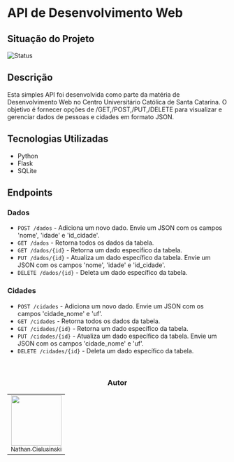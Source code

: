 # API de Desenvolvimento Web

## Situação do Projeto
![Status](https://img.shields.io/badge/Status-Finalizado-red)

## Descrição
Esta simples API foi desenvolvida como parte da matéria de Desenvolvimento Web no Centro Universitário Católica de Santa Catarina. O objetivo é fornecer opções de /GET,/POST,/PUT,/DELETE para visualizar e gerenciar dados de pessoas e cidades em formato JSON.

## Tecnologias Utilizadas
- Python
- Flask
- SQLite

## Endpoints
### Dados
- `POST /dados` - Adiciona um novo dado. Envie um JSON com os campos 'nome', 'idade' e 'id_cidade'.
- `GET /dados` - Retorna todos os dados da tabela.
- `GET /dados/{id}` - Retorna um dado específico da tabela.
- `PUT /dados/{id}` - Atualiza um dado específico da tabela. Envie um JSON com os campos 'nome', 'idade' e 'id_cidade'.
- `DELETE /dados/{id}` - Deleta um dado específico da tabela.
### Cidades
- `POST /cidades` - Adiciona um novo dado. Envie um JSON com os campos 'cidade_nome' e 'uf'.
- `GET /cidades` - Retorna todos os dados da tabela.
- `GET /cidades/{id}` - Retorna um dado específico da tabela.
- `PUT /cidades/{id}` - Atualiza um dado específico da tabela. Envie um JSON com os campos 'cidade_nome' e 'uf'.
- `DELETE /cidades/{id}` - Deleta um dado específico da tabela.
<br>
<div align="center">
<h3 align="center">Autor</h3>
<table>
  <tr>
    <td align="center"><a href="https://github.com/AoiteFoca"><img loading="lazy" src="https://avatars.githubusercontent.com/u/141975272?v=4" width="115"><br><sub>Nathan Cielusinski</sub></a></td>
  </tr>
</table>
